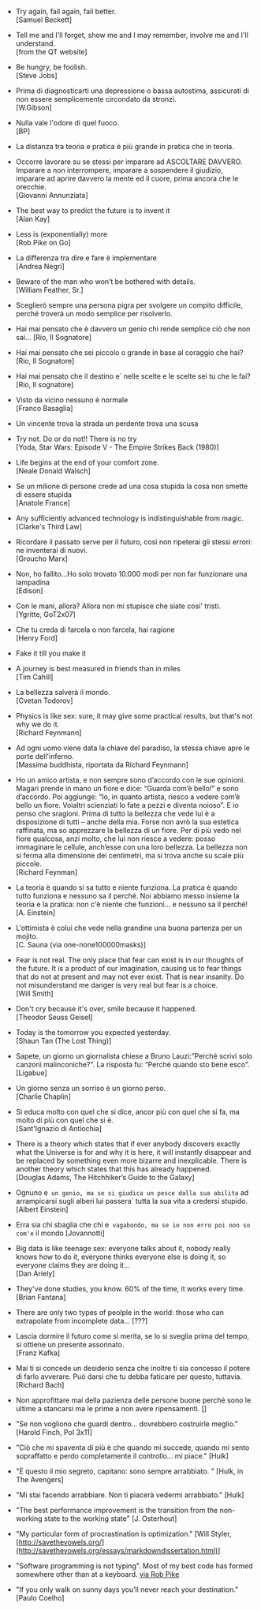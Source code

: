 <!-- 
.. link: 
.. description: 
.. tags: personal
.. date: 2013/08/14 17:26:00
.. title: My favourite quotes
.. slug: my-favourite-quotes
-->

* Try again, fail again, fail better.    
[Samuel Beckett]

* Tell me and I'll forget, show me and I may remember, involve me and I'll understand.    
[from the QT website]

* Be hungry, be foolish.    
[Steve Jobs]

* Prima di diagnosticarti una depressione o bassa autostima, assicurati di non essere semplicemente circondato da stronzi.    
[W.Gibson]

* Nulla vale l'odore di quel fuoco.    
[BP]

* La distanza tra teoria e pratica è più grande in pratica che in teoria.    

* Occorre lavorare su se stessi per imparare ad ASCOLTARE DAVVERO. Imparare a non interrompere, imparare a sospendere il giudizio, imparare ad aprire davvero la mente ed il cuore, prima ancora che le orecchie.    
[Giovanni Annunziata]

* The best way to predict the future is to invent it    
[Alan Kay]

* Less is (exponentially) more    
[Rob Pike on Go]

* La differenza tra dire e fare è implementare    
[Andrea Negri]

* Beware of the man who won’t be bothered with details.    
[William Feather, Sr.]

* Sceglierò sempre una persona pigra per svolgere un compito difficile, perché troverà un modo semplice per risolverlo.

* Hai mai pensato che è davvero un genio chi rende semplice ciò che non sai...
[Rio, Il Sognatore]

* Hai mai pensato che sei piccolo o grande in base al coraggio che hai?    
[Rio, Il Sognatore]

* Hai mai pensato che il destino e` nelle scelte e le scelte sei tu che le fai?    
[Rio, Il sognatore]

* Visto da vicino nessuno è normale    
[Franco Basaglia]

* Un vincente trova la strada un perdente trova una scusa

* Try not. Do or do not!! There is no try    
[Yoda, Star Wars: Episode V - The Empire Strikes Back (1980)]

* Life begins at the end of your comfort zone.    
[Neale Donald Walsch]

* Se un milione di persone crede ad una cosa stupida la cosa non smette di essere stupida    
[Anatole France]

* Any sufficiently advanced technology is indistinguishable from magic.    
[Clarke's Third Law]

* Ricordare il passato serve per il futuro, così non ripeterai gli stessi errori: ne inventerai di nuovi.    
[Groucho Marx]

* Non, ho fallito…Ho solo trovato 10.000 modi per non far funzionare una lampadina    
[Edison]

* Con le mani, allora? Allora non mi stupisce che siate cosi' tristi.    
[Ygritte, GoT2x07]

* Che tu creda di farcela o non farcela, hai ragione    
[Henry Ford]

* Fake it till you make it

* A journey is best measured in friends than in miles    
[Tim Cahill]

* La bellezza salverà il mondo.    
[Cvetan Todorov]

* Physics is like sex: sure, it may give some practical results, but that's not why we do it.    
[Richard Feynmann]

* Ad ogni uomo viene data la chiave del paradiso, la stessa chiave apre le porte dell'inferno.    
[Massima buddhista, riportata da Richard Feynmann]

* Ho un amico artista, e non sempre sono d’accordo con le sue opinioni. Magari prende in mano un fiore e dice: “Guarda com’è bello!” e sono d’accordo. Poi aggiunge: “Io, in quanto artista, riesco a vedere com’è bello un fiore. Voialtri scienziati lo fate a pezzi e diventa noioso”.
E io penso che sragioni.
Prima di tutto la bellezza che vede lui è a disposizione di tutti – anche della mia. Forse non avrò la sua estetica raffinata, ma so apprezzare la bellezza di un fiore. Per di più vedo nel fiore qualcosa, anzi molto, che lui non riesce a vedere: posso immaginare le cellule, anch’esse con una loro bellezza. La bellezza non si ferma alla dimensione dei centimetri, ma si trova anche su scale più piccole.     
[Richard Feynman]

* La teoria è quando si sa tutto e niente funziona. La pratica è quando 
tutto funziona e nessuno sa il perché. Noi abbiamo messo insieme la teoria e la 
pratica: non c'è niente che funzioni... e nessuno sa il perché!    
[A. Einstein]

* L’ottimista è colui che vede nella grandine una buona partenza per un mojito.    
[C. Sauna (via one-none100000masks)]

* Fear is not real. The only place that fear can exist is in our thoughts of the future. It is a product of our imagination, causing us to fear things that do not at present and may not ever exist. That is near insanity. Do not misunderstand me danger is very real but fear is a choice.    
[Will Smith]

* Don't cry because it's over, smile because it happened.    
[Theodor Seuss Geisel]

* Today is the tomorrow you expected yesterday.      
[Shaun Tan (The Lost Thing)]

* Sapete, un giorno un giornalista chiese a Bruno Lauzi:”Perché scrivi solo canzoni malinconiche?”. La risposta fu: “Perché quando sto bene esco”.      
[Ligabue]

* Un giorno senza un sorriso è un giorno perso.    
[Charlie Chaplin]

* Si educa molto con quel che si dice, ancor più con quel che si fa, ma molto di più con quel che si è.    
[Sant'Ignazio di Antiochia]

* There is a theory which states that if ever anybody discovers exactly what the Universe is for and why it is here, it will instantly disappear and be replaced by something even more bizarre and inexplicable.  There is another theory which states that this has already happened.    
[Douglas Adams, The Hitchhiker’s Guide to the Galaxy]

* Ognuno e` un genio, ma se si giudica un pesce dalla sua abilita` ad arrampicarsi sugli alberi lui passera` tutta la sua vita a credersi stupido.    
[Albert Einstein]

* Erra sia chi sbaglia che chi e` vagabondo, ma se io non erro poi non so com'e` il mondo 
[Jovannotti]

* Big data is like teenage sex: everyone talks about it, nobody really knows how to do it, everyone thinks everyone else is doing it, so everyone claims they are doing it...    
[Dan Ariely]

* They've done studies, you know. 60% of the time, it works every time.
[Brian Fantana]

* There are only two types of peolple in the world: those who can extrapolate from incomplete data...
[???]

* Lascia dormire il futuro come si merita, se lo si sveglia prima del tempo, si ottiene un presente assonnato.    
[Franz Kafka]

* Mai ti si concede un desiderio senza che inoltre ti sia concesso il potere di farlo avverare. Può darsi che tu debba faticare per questo, tuttavia.
[Richard Bach]

* Non approfittare mai della pazienza delle persone buone perché sono le ultime a stancarsi ma le prime a non avere ripensamenti.
[]

* "Se non vogliono che guardi dentro... dovrebbero costruirle meglio."
[Harold Finch, PoI 3x11]

* "Ciò che mi spaventa di più è che quando mi succede, quando mi sento sopraffatto e perdo completamente il controllo... mi piace."
[Hulk]

* "È questo il mio segreto, capitano: sono sempre arrabbiato. "
[Hulk, in The Avengers]

* "Mi stai facendo arrabbiare. Non ti piacerà vedermi arrabbiato."
[Hulk]

* "The best performance improvement is the transition from the non-working state to the working state" 
[J. Osterhout]

* "My particular form of procrastination is optimization."
[Will Styler, [http://savethevowels.org/](http://savethevowels.org/essays/markdowndissertation.html)]

* "Software programming is not typing". Most of my best code has formed somewhere other than at a keyboard. 
[via Rob Pike](https://twitter.com/rob_pike/status/539601987822567424)

* "If you only walk on sunny days you’ll never reach your destination."
[Paulo Coelho]
